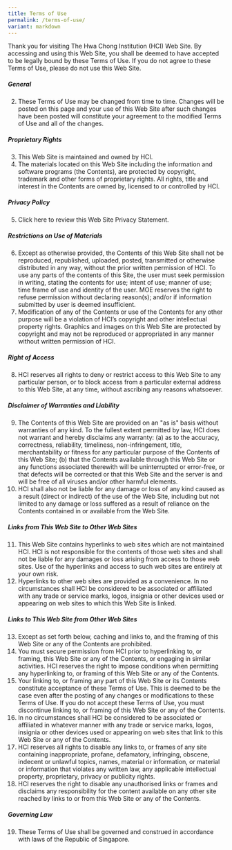 ```yaml
---
title: Terms of Use
permalink: /terms-of-use/
variant: markdown
---
```

Thank you for visiting The Hwa Chong Institution (HCI) Web Site. By accessing and using this Web Site, you shall be deemed to have accepted to be legally bound by these Terms of Use. If you do not agree to these Terms of Use, please do not use this Web Site.

##### General 
2. These Terms of Use may be changed from time to time. Changes will be posted on this page and your use of this Web Site after such changes have been posted will constitute your agreement to the modified Terms of Use and all of the changes. 

##### Proprietary Rights 
3. This Web Site is maintained and owned by HCI.
4. The materials located on this Web Site including the information and software programs (the Contents), are protected by copyright, trademark and other forms of proprietary rights. All rights, title and interest in the Contents are owned by, licensed to or controlled by HCI. 

##### Privacy Policy 
5. Click here to review this Web Site Privacy Statement. 

##### Restrictions on Use of Materials 
6. Except as otherwise provided, the Contents of this Web Site shall not be reproduced, republished, uploaded, posted, transmitted or otherwise distributed in any way, without the prior written permission of HCI. To use any parts of the contents of this Site, the user must seek permission in writing, stating the contents for use; intent of use; manner of use; time frame of use and identity of the user. MOE reserves the right to refuse permission without declaring reason(s); and/or if information submitted by user is deemed insufficient. 
7. Modification of any of the Contents or use of the Contents for any other purpose will be a violation of HCI’s copyright and other intellectual property rights. Graphics and images on this Web Site are protected by copyright and may not be reproduced or appropriated in any manner without written permission of HCI.

##### Right of Access 
8. HCI reserves all rights to deny or restrict access to this Web Site to any particular person, or to block access from a particular external address to this Web Site, at any time, without ascribing any reasons whatsoever. 

##### Disclaimer of Warranties and Liability 
9. The Contents of this Web Site are provided on an "as is" basis without warranties of any kind. To the fullest extent permitted by law, HCI does not warrant and hereby disclaims any warranty: 
(a) as to the accuracy, correctness, reliability, timeliness, non-infringement, title, merchantability or fitness for any particular purpose of the Contents of this Web Site; 
(b) that the Contents available through this Web Site or any functions associated therewith will be uninterrupted or error-free, or that defects will be corrected or that this Web Site and the server is and will be free of all viruses and/or other harmful elements. 
10. HCI shall also not be liable for any damage or loss of any kind caused as a result (direct or indirect) of the use of the Web Site, including but not limited to any damage or loss suffered as a result of reliance on the Contents contained in or available from the Web Site. 

##### Links from This Web Site to Other Web Sites 
11. This Web Site contains hyperlinks to web sites which are not maintained HCI. HCI is not responsible for the contents of those web sites and shall not be liable for any damages or loss arising from access to those web sites. Use of the hyperlinks and access to such web sites are entirely at your own risk. 
12. Hyperlinks to other web sites are provided as a convenience. In no circumstances shall HCI be considered to be associated or affiliated with any trade or service marks, logos, insignia or other devices used or appearing on web sites to which this Web Site is linked. 

##### Links to This Web Site from Other Web Sites 
13. Except as set forth below, caching and links to, and the framing of this Web Site or any of the Contents are prohibited. 
14. You must secure permission from HCI prior to hyperlinking to, or framing, this Web Site or any of the Contents, or engaging in similar activities. HCI reserves the right to impose conditions when permitting any hyperlinking to, or framing of this Web Site or any of the Contents. 
15. Your linking to, or framing any part of this Web Site or its Contents constitute acceptance of these Terms of Use. This is deemed to be the case even after the posting of any changes or modifications to these Terms of Use. If you do not accept these Terms of Use, you must discontinue linking to, or framing of this Web Site or any of the Contents. 
16. In no circumstances shall HCI be considered to be associated or affiliated in whatever manner with any trade or service marks, logos, insignia or other devices used or appearing on web sites that link to this Web Site or any of the Contents. 
17. HCI reserves all rights to disable any links to, or frames of any site containing inappropriate, profane, defamatory, infringing, obscene, indecent or unlawful topics, names, material or information, or material or information that violates any written law, any applicable intellectual property, proprietary, privacy or publicity rights. 
18. HCI reserves the right to disable any unauthorised links or frames and disclaims any responsibility for the content available on any other site reached by links to or from this Web Site or any of the Contents. 

##### Governing Law 
19. These Terms of Use shall be governed and construed in accordance with laws of the Republic of Singapore.
